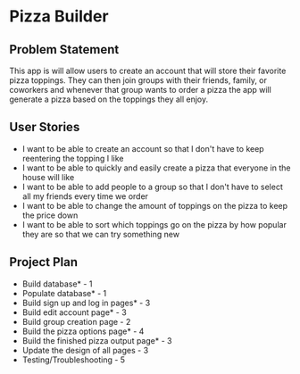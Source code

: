 # Pizza Builder

## Problem Statement
This app is will allow users to create an account that will store their favorite pizza toppings.
They can then join groups with their friends, family, or coworkers and whenever that group wants
to order a pizza the app will generate a pizza based on the toppings they all enjoy.

## User Stories
- I want to be able to create an account so that I don't have to keep reentering the topping I like
- I want to be able to quickly and easily create a pizza that everyone in the house will like
- I want to be able to add people to a group so that I don't have to select all my friends every time we order
- I want to be able to change the amount of toppings on the pizza to keep the price down
- I want to be able to sort which toppings go on the pizza by how popular they are so that we can try something new

## Project Plan
- Build database* - 1
- Populate database* - 1
- Build sign up and log in pages* - 3
- Build edit account page* - 3
- Build group creation page - 2
- Build the pizza options page* - 4
- Build the finished pizza output page* - 3
- Update the design of all pages - 3
- Testing/Troubleshooting - 5
